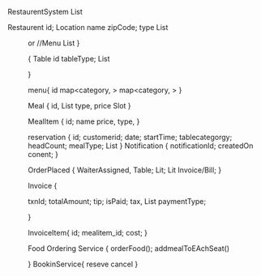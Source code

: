 RestaurentSystem
List<rstraurent>

Restaurent
id;
Location
name
zipCode;
type
List<Menu> or //Menu
List<Table>
}


{
Table
id
tableType;
List<Seat>

}

menu{
id
map<category, <MealItem>>
map<category, <Meal>>
}

Meal
{
id,
List<Mealitem>
type,
price
Slot
}

MealItem
{
id;
name
price,
type,
}


reservation
{
id;
customerid;
date;
startTime;
tablecategorgy;
headCount;
mealType;
List<Notification>
}
Notification
{
notificationId;
createdOn
conent;
}


OrderPlaced
{
WaiterAssigned,
Table;
Lit<meal>;
Lit<mealItem>
Invoice/Bill;
}

Invoice
{

txnId;
totalAmount;
tip;
isPaid;
tax,
List<Invoiceitem>
paymentType;

}

InvoiceItem{
id;
mealitem_id;
cost;
}



Food Ordering Service
{
orderFood();
addmealToEAchSeat()

}
BookinService{
reseve
cancel
}


